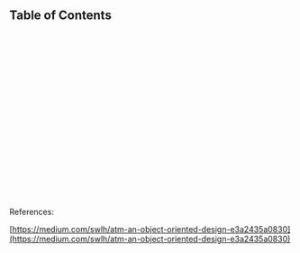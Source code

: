 


<br>

## Table of Contents




<br>

## 





<br>

## 





<br>

## 





<br>

## 





<br>

## 





<br>

## 





<br>

References:

[https://medium.com/swlh/atm-an-object-oriented-design-e3a2435a0830](https://medium.com/swlh/atm-an-object-oriented-design-e3a2435a0830)